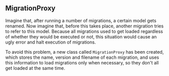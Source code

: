 ## MigrationProxy

Imagine that, after running a number of migrations, a certain model gets renamed. Now imagine that, before this takes place, another migration tries to refer to this model. Because all migrations used to get loaded regardless of whether they would be executed or not, this situation would cause an ugly error and halt execution of migrations.

To avoid this problem, a new class called `MigrationProxy` has been created, which stores the name, version and filename of each migration, and uses this information to load migrations only when necessary, so they don't all get loaded at the same time.